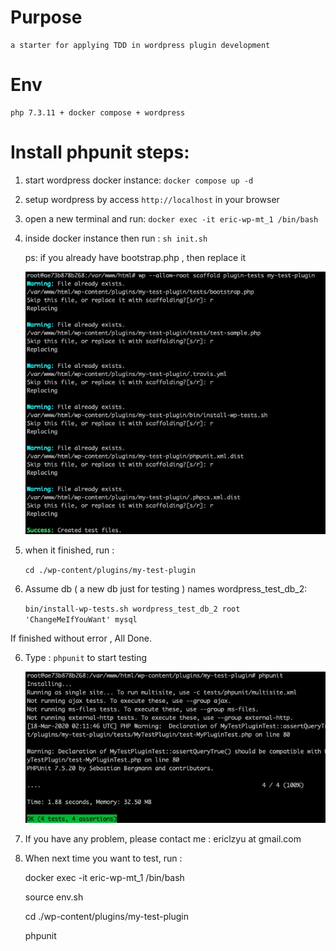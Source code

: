 # Purpose

    a starter for applying TDD in wordpress plugin development

# Env

    php 7.3.11 + docker compose + wordpress

# Install phpunit steps:

1. start wordpress docker instance:  `docker compose up -d`

2. setup wordpress by access ` http://localhost ` in your browser

3. open a new terminal and run:  `docker exec -it eric-wp-mt_1 /bin/bash`

4. inside docker instance then run : `sh init.sh`
    
    ps: if you already have bootstrap.php , then replace it

    <img src="https://github.com/elaoshi/wordpress-plugin-unit-test/blob/master/screenshots/replace_files.jpg?raw=true" width="500" />
5. when it finished, run : 
    
    ` cd ./wp-content/plugins/my-test-plugin `
    
6. Assume db ( a new db just for testing ) names wordpress_test_db_2:

    `bin/install-wp-tests.sh wordpress_test_db_2 root 'ChangeMeIfYouWant' mysql`

If finished without error , All Done.

6. Type : `phpunit` to start testing

    <img src="https://github.com/elaoshi/wordpress-plugin-unit-test/blob/master/screenshots/test_success.jpg?raw=true" width="500" />

7. If you have any problem, please contact me : ericlzyu at gmail.com

8. When next time you want to test, run : 

    docker exec -it eric-wp-mt_1 /bin/bash

    source env.sh

    cd ./wp-content/plugins/my-test-plugin

    phpunit

